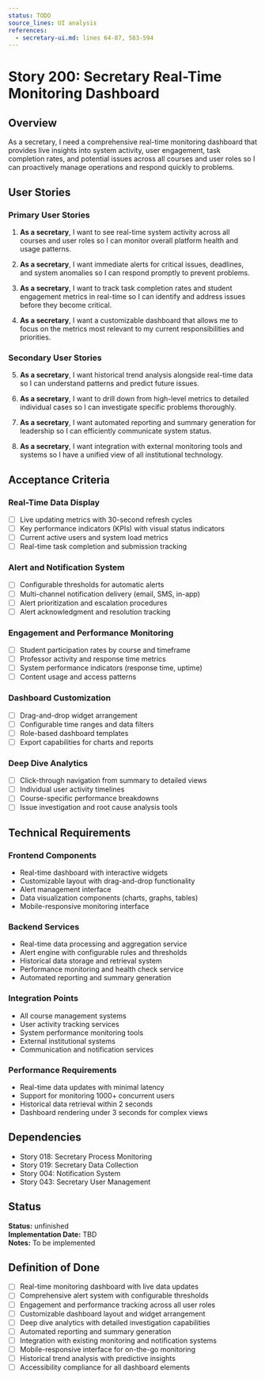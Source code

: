 ```yaml
---
status: TODO
source_lines: UI analysis
references:
  - secretary-ui.md: lines 64-87, 583-594
---
```


# Story 200: Secretary Real-Time Monitoring Dashboard

## Overview

As a secretary, I need a comprehensive real-time monitoring dashboard that provides live insights into system activity, user engagement, task completion rates, and potential issues across all courses and user roles so I can proactively manage operations and respond quickly to problems.

## User Stories

### Primary User Stories

1. **As a secretary**, I want to see real-time system activity across all courses and user roles so I can monitor overall platform health and usage patterns.

2. **As a secretary**, I want immediate alerts for critical issues, deadlines, and system anomalies so I can respond promptly to prevent problems.

3. **As a secretary**, I want to track task completion rates and student engagement metrics in real-time so I can identify and address issues before they become critical.

4. **As a secretary**, I want a customizable dashboard that allows me to focus on the metrics most relevant to my current responsibilities and priorities.

### Secondary User Stories

5. **As a secretary**, I want historical trend analysis alongside real-time data so I can understand patterns and predict future issues.

6. **As a secretary**, I want to drill down from high-level metrics to detailed individual cases so I can investigate specific problems thoroughly.

7. **As a secretary**, I want automated reporting and summary generation for leadership so I can efficiently communicate system status.

8. **As a secretary**, I want integration with external monitoring tools and systems so I have a unified view of all institutional technology.

## Acceptance Criteria

### Real-Time Data Display
- [ ] Live updating metrics with 30-second refresh cycles
- [ ] Key performance indicators (KPIs) with visual status indicators
- [ ] Current active users and system load metrics
- [ ] Real-time task completion and submission tracking

### Alert and Notification System
- [ ] Configurable thresholds for automatic alerts
- [ ] Multi-channel notification delivery (email, SMS, in-app)
- [ ] Alert prioritization and escalation procedures
- [ ] Alert acknowledgment and resolution tracking

### Engagement and Performance Monitoring
- [ ] Student participation rates by course and timeframe
- [ ] Professor activity and response time metrics
- [ ] System performance indicators (response time, uptime)
- [ ] Content usage and access patterns

### Dashboard Customization
- [ ] Drag-and-drop widget arrangement
- [ ] Configurable time ranges and data filters
- [ ] Role-based dashboard templates
- [ ] Export capabilities for charts and reports

### Deep Dive Analytics
- [ ] Click-through navigation from summary to detailed views
- [ ] Individual user activity timelines
- [ ] Course-specific performance breakdowns
- [ ] Issue investigation and root cause analysis tools

## Technical Requirements

### Frontend Components
- Real-time dashboard with interactive widgets
- Customizable layout with drag-and-drop functionality
- Alert management interface
- Data visualization components (charts, graphs, tables)
- Mobile-responsive monitoring interface

### Backend Services
- Real-time data processing and aggregation service
- Alert engine with configurable rules and thresholds
- Historical data storage and retrieval system
- Performance monitoring and health check service
- Automated reporting and summary generation

### Integration Points
- All course management systems
- User activity tracking services
- System performance monitoring tools
- External institutional systems
- Communication and notification services

### Performance Requirements
- Real-time data updates with minimal latency
- Support for monitoring 1000+ concurrent users
- Historical data retrieval within 2 seconds
- Dashboard rendering under 3 seconds for complex views

## Dependencies

- Story 018: Secretary Process Monitoring
- Story 019: Secretary Data Collection
- Story 004: Notification System
- Story 043: Secretary User Management


## Status
**Status:** unfinished  
**Implementation Date:** TBD  
**Notes:** To be implemented
## Definition of Done

- [ ] Real-time monitoring dashboard with live data updates
- [ ] Comprehensive alert system with configurable thresholds
- [ ] Engagement and performance tracking across all user roles
- [ ] Customizable dashboard layout and widget arrangement
- [ ] Deep dive analytics with detailed investigation capabilities
- [ ] Automated reporting and summary generation
- [ ] Integration with existing monitoring and notification systems
- [ ] Mobile-responsive interface for on-the-go monitoring
- [ ] Historical trend analysis with predictive insights
- [ ] Accessibility compliance for all dashboard elements